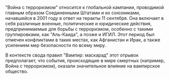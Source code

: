 "Война с терроризмом" относится к глобальной кампании, проводимой главным образом Соединенными Штатами и их союзниками, начавшейся в 2001 году в ответ на теракты 11 сентября. Она включает в себя различные военные, политические и юридические действия, предпринимаемые для борьбы с терроризмом, особенно с такими группировками, как "Аль-Каида", а позже и ИГИЛ. Этот период был отмечен конфликтами в таких местах, как Афганистан и Ирак, а также усилением мер безопасности по всему миру.

В контексте свода правил "Вампир: маскарад" этот отрывок предполагает, что события, происходящие в мире смертных (например, Война с терроризмом), оказали значительное влияние на вампирское общество. 